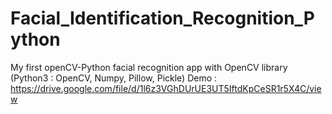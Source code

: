 # Facial_Identification_Recognition_Python
My first openCV-Python facial recognition app
with OpenCV library (Python3 : OpenCV, Numpy, Pillow, Pickle)
Demo : https://drive.google.com/file/d/1l6z3VGhDUrUE3UT5IftdKpCeSR1r5X4C/view
